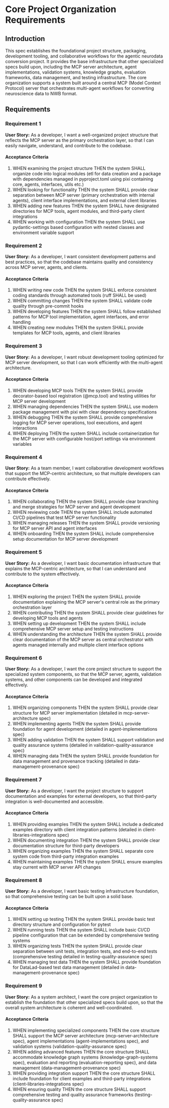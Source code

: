 # Core Project Organization Requirements

## Introduction

This spec establishes the foundational project structure, packaging, development tooling, and collaborative workflows for the agentic neurodata conversion project. It provides the base infrastructure that other specialized specs build upon, including the MCP server architecture, agent implementations, validation systems, knowledge graphs, evaluation frameworks, data management, and testing infrastructure. The core organization supports a system built around a central MCP (Model Context Protocol) server that orchestrates multi-agent workflows for converting neuroscience data to NWB format.

## Requirements

### Requirement 1

**User Story:** As a developer, I want a well-organized project structure that reflects the MCP server as the primary orchestration layer, so that I can easily navigate, understand, and contribute to the codebase.

#### Acceptance Criteria

1. WHEN examining the project structure THEN the system SHALL organize code into logical modules (etl for data creation and a package with dependencies managed in pyproject.toml using pixi containing core, agents, interfaces, utils etc.)
2. WHEN looking for functionality THEN the system SHALL provide clear separation between MCP server (primary orchestration with internal agents), client interface implementations, and external client libraries
3. WHEN adding new features THEN the system SHALL have designated directories for MCP tools, agent modules, and third-party client integrations
4. WHEN working with configuration THEN the system SHALL use pydantic-settings based configuration with nested classes and environment variable support

### Requirement 2

**User Story:** As a developer, I want consistent development patterns and best practices, so that the codebase maintains quality and consistency across MCP server, agents, and clients.

#### Acceptance Criteria

1. WHEN writing new code THEN the system SHALL enforce consistent coding standards through automated tools (ruff SHALL be used)
2. WHEN committing changes THEN the system SHALL validate code quality through pre-commit hooks
3. WHEN developing features THEN the system SHALL follow established patterns for MCP tool implementation, agent interfaces, and error handling
4. WHEN creating new modules THEN the system SHALL provide templates for MCP tools, agents, and client libraries

### Requirement 3

**User Story:** As a developer, I want robust development tooling optimized for MCP server development, so that I can work efficiently with the multi-agent architecture.

#### Acceptance Criteria

1. WHEN developing MCP tools THEN the system SHALL provide decorator-based tool registration (@mcp.tool) and testing utilities for MCP server development
2. WHEN managing dependencies THEN the system SHALL use modern package management with pixi with clear dependency specifications
3. WHEN debugging THEN the system SHALL provide comprehensive logging for MCP server operations, tool executions, and agent interactions
4. WHEN deploying THEN the system SHALL include containerization for the MCP server with configurable host/port settings via environment variables

### Requirement 4

**User Story:** As a team member, I want collaborative development workflows that support the MCP-centric architecture, so that multiple developers can contribute effectively.

#### Acceptance Criteria

1. WHEN collaborating THEN the system SHALL provide clear branching and merge strategies for MCP server and agent development
2. WHEN reviewing code THEN the system SHALL include automated CI/CD pipelines that test MCP server functionality
3. WHEN managing releases THEN the system SHALL provide versioning for MCP server API and agent interfaces
4. WHEN onboarding THEN the system SHALL include comprehensive setup documentation for MCP server development

### Requirement 5

**User Story:** As a developer, I want basic documentation infrastructure that explains the MCP-centric architecture, so that I can understand and contribute to the system effectively.

#### Acceptance Criteria

1. WHEN exploring the project THEN the system SHALL provide documentation explaining the MCP server's central role as the primary orchestration layer
2. WHEN contributing THEN the system SHALL provide clear guidelines for developing MCP tools and agents
3. WHEN setting up development THEN the system SHALL include comprehensive MCP server setup and testing instructions
4. WHEN understanding the architecture THEN the system SHALL provide clear documentation of the MCP server as central orchestrator with agents managed internally and multiple client interface options

### Requirement 6

**User Story:** As a developer, I want the core project structure to support the specialized system components, so that the MCP server, agents, validation systems, and other components can be developed and integrated effectively.

#### Acceptance Criteria

1. WHEN organizing components THEN the system SHALL provide clear structure for MCP server implementation (detailed in mcp-server-architecture spec)
2. WHEN implementing agents THEN the system SHALL provide foundation for agent development (detailed in agent-implementations spec)
3. WHEN adding validation THEN the system SHALL support validation and quality assurance systems (detailed in validation-quality-assurance spec)
4. WHEN managing data THEN the system SHALL provide foundation for data management and provenance tracking (detailed in data-management-provenance spec)

### Requirement 7

**User Story:** As a developer, I want the project structure to support documentation and examples for external developers, so that third-party integration is well-documented and accessible.

#### Acceptance Criteria

1. WHEN providing examples THEN the system SHALL include a dedicated examples directory with client integration patterns (detailed in client-libraries-integrations spec)
2. WHEN documenting integration THEN the system SHALL provide clear documentation structure for third-party developers
3. WHEN organizing examples THEN the system SHALL separate core system code from third-party integration examples
4. WHEN maintaining examples THEN the system SHALL ensure examples stay current with MCP server API changes

### Requirement 8

**User Story:** As a developer, I want basic testing infrastructure foundation, so that comprehensive testing can be built upon a solid base.

#### Acceptance Criteria

1. WHEN setting up testing THEN the system SHALL provide basic test directory structure and configuration for pytest
2. WHEN running tests THEN the system SHALL include basic CI/CD pipeline configuration that can be extended by comprehensive testing systems
3. WHEN organizing tests THEN the system SHALL provide clear separation between unit tests, integration tests, and end-to-end tests (comprehensive testing detailed in testing-quality-assurance spec)
4. WHEN managing test data THEN the system SHALL provide foundation for DataLad-based test data management (detailed in data-management-provenance spec)

### Requirement 9

**User Story:** As a system architect, I want the core project organization to establish the foundation that other specialized specs build upon, so that the overall system architecture is coherent and well-coordinated.

#### Acceptance Criteria

1. WHEN implementing specialized components THEN the core structure SHALL support the MCP server architecture (mcp-server-architecture spec), agent implementations (agent-implementations spec), and validation systems (validation-quality-assurance spec)
2. WHEN adding advanced features THEN the core structure SHALL accommodate knowledge graph systems (knowledge-graph-systems spec), evaluation and reporting (evaluation-reporting spec), and data management (data-management-provenance spec)
3. WHEN providing integration support THEN the core structure SHALL include foundation for client examples and third-party integrations (client-libraries-integrations spec)
4. WHEN ensuring quality THEN the core structure SHALL support comprehensive testing and quality assurance frameworks (testing-quality-assurance spec)
